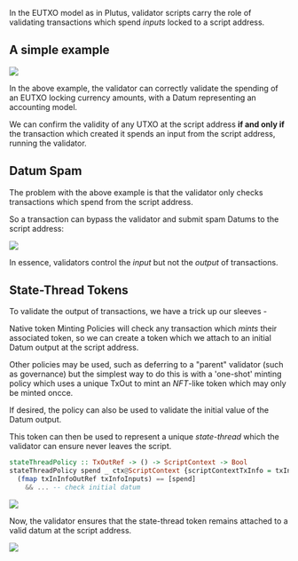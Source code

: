 In the EUTXO model as in Plutus, validator scripts carry the role of validating transactions which spend _inputs_ locked to a script address.

## A simple example



![](https://static.slab.com/prod/uploads/pigzq8jp/posts/images/H7u0BsduHLFO-3YoFRN2AH2e.svg)



In the above example, the validator can correctly validate the spending of an EUTXO locking currency amounts, with a Datum representing an accounting model.

We can confirm the validity of any UTXO at the script address **if and only if** the transaction which created it spends an input from the script address, running the validator.

## Datum Spam

The problem with the above example is that the validator only checks transactions which spend from the script address.

So a transaction can bypass the validator and submit spam Datums to the script address:

![](https://static.slab.com/prod/uploads/pigzq8jp/posts/images/xd6LhwB5sZ9rITBaRHMBcYjd.svg)



In essence, validators control the _input_ but not the _output_ of transactions.

## State-Thread Tokens

To validate the output of transactions, we have a trick up our sleeves -

Native token Minting Policies will check any transaction which _mints_ their associated token, so we can create a token which we attach to an initial Datum output at the script address.

Other policies may be used, such as deferring to a &quot;parent&quot; validator (such as governance) but the simplest way to do this is with a &#39;one-shot&#39; minting policy which uses a unique TxOut to mint an _NFT_-like token which may only be minted oncce.

If desired, the policy can also be used to validate the initial value of the Datum output.

This token can then be used to represent a unique _state-thread_ which the validator can ensure never leaves the script.

```haskell
stateThreadPolicy :: TxOutRef -> () -> ScriptContext -> Bool
stateThreadPolicy spend _ ctx@ScriptContext {scriptContextTxInfo = txInfo@TxInfo { txInfoInputs } } =
  (fmap txInInfoOutRef txInfoInputs) == [spend]
    && ... -- check initial datum
```



![](https://static.slab.com/prod/uploads/pigzq8jp/posts/images/A4SRD7Rfi4fpcZEbPtk1UNEB.svg)



Now, the validator ensures that the state-thread token remains attached to a valid datum at the script address.



![](https://static.slab.com/prod/uploads/pigzq8jp/posts/images/uv6R7nvu479ruFzPjVHNxYsj.svg)
